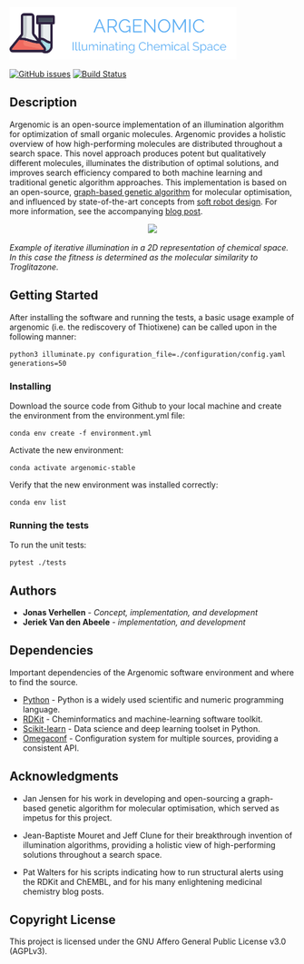 ![Logo](/data/figures/logo.png "Logo")

[![GitHub issues](https://img.shields.io/github/issues/Jonas-Verhellen/argenomic)](https://github.com/Jonas-Verhellen/argenomic/issues)
[![Build Status](https://travis-ci.com/Jonas-Verhellen/argenomic.svg?branch=master)](https://travis-ci.com/Jonas-Verhellen/argenomic)

## Description

Argenomic is an open-source implementation of an illumination algorithm for optimization of small organic molecules. Argenomic provides a holistic overview of how high-performing molecules are distributed throughout a search space. This novel approach produces potent but qualitatively different molecules, illuminates the distribution of optimal solutions, and improves search efficiency compared to both machine learning and traditional genetic algorithm approaches. This implementation is based on an open-source, [graph-based genetic algorithm](https://github.com/jensengroup/GB-GA) for molecular optimisation, and influenced by state-of-the-art concepts from [soft robot design](https://github.com/resibots/pymap_elites). For more information, see the accompanying [blog post](https://jonas-verhellen.github.io/posts/2020/07/argenomic/). 

<p align="center">
  <img src="https://github.com/Jonas-Verhellen/jonas-verhellen.github.io/blob/master/images/video.gif" />
</p>

*Example of iterative illumination in a 2D representation of chemical space. In this case the fitness is determined as the molecular similarity to Troglitazone.*

## Getting Started

After installing the software and running the tests, a basic usage example of argenomic (i.e. the rediscovery of Thiotixene) can be called upon in the following manner:
```
python3 illuminate.py configuration_file=./configuration/config.yaml generations=50
```

### Installing

Download the source code from Github to your local machine and create the environment from the environment.yml file:
```
conda env create -f environment.yml
```
Activate the new environment:
```
conda activate argenomic-stable
```
Verify that the new environment was installed correctly:
```
conda env list
```

### Running the tests

To run the unit tests:

```
pytest ./tests
```

## Authors

* **Jonas Verhellen** - *Concept, implementation, and development*
* **Jeriek Van den Abeele** - *implementation, and development*

## Dependencies

Important dependencies of the Argenomic software environment and where to find the source.

* [Python](https://www.python.org/) - Python is a widely used scientific and numeric programming language.
* [RDKit](https://github.com/rdkit/rdkit) - Cheminformatics and machine-learning software toolkit.
* [Scikit-learn](https://github.com/scikit-learn/scikit-learn) - Data science and deep learning toolset in Python.
* [Omegaconf](https://github.com/omry/omegaconf) - Configuration system for multiple sources, providing a consistent API.

## Acknowledgments

* Jan Jensen for his work in developing and open-sourcing a graph-based genetic algorithm for molecular optimisation, which served as impetus for this project.

* Jean-Baptiste Mouret and Jeff Clune for their breakthrough invention of illumination algorithms, providing a holistic view of high-performing solutions throughout a search space.  

* Pat Walters for his scripts indicating how to run structural alerts using the RDKit and ChEMBL, and for his many enlightening medicinal chemistry blog posts.

## Copyright License

This project is licensed under the GNU Affero General Public License v3.0 (AGPLv3).
